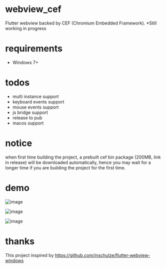 # webview_cef
Flutter webview backed by CEF (Chromium Embedded Framework). *Still working in progress

# requirements
- Windows 7+

# todos
- multi instance support
- keyboard events support
- mouse events support
- js bridge support
- release to pub
- macos support

# notice
when first time building the project, a prebuilt cef bin package (200MB, link in release) will be downloaded automatically, hence you may wait for a longer time if you are building the project for the first time.

# demo
![image](https://user-images.githubusercontent.com/7610615/170815938-f8c7eadc-bcee-4aca-83df-95c23939485d.png)

![image](https://user-images.githubusercontent.com/7610615/170815979-2ed10a05-4f6c-48c2-ab40-ec58ffc8957a.png)

![image](https://user-images.githubusercontent.com/7610615/170816159-559642b4-4fd4-40c7-a029-424bb7cff7fd.png)

# thanks
This project inspired by https://github.com/jnschulze/flutter-webview-windows
